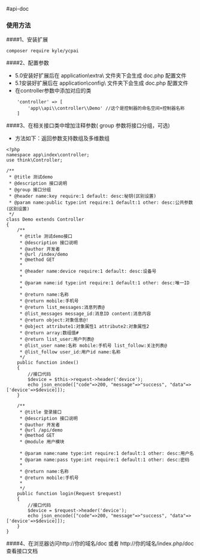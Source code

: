 #api-doc

### 使用方法
####1、安装扩展
```
composer require kyle/ycpai
```

####2、配置参数
- 5.0安装好扩展后在 application\extra\ 文件夹下会生成 doc.php 配置文件
- 5.1安装好扩展后在 application\config\ 文件夹下会生成 doc.php 配置文件
- 在controller参数中添加对应的类
```
    'controller' => [
        'app\\api\\controller\\Demo' //这个是控制器的命名空间+控制器名称
    ]
```
####3、在相关接口类中增加注释参数( group 参数将接口分组，可选)
- 方法如下：返回参数支持数组及多维数组
```
<?php
namespace app\index\controller;
use think\Controller;

/**
 * @title 测试demo
 * @description 接口说明
 * @group 接口分组
 * @header name:key require:1 default: desc:秘钥(区别设置)
 * @param name:public type:int require:1 default:1 other: desc:公共参数(区别设置)
 */
class Demo extends Controller
{
    /**
     * @title 测试demo接口
     * @description 接口说明
     * @author 开发者
     * @url /index/demo
     * @method GET
     *
     * @header name:device require:1 default: desc:设备号
     *
     * @param name:id type:int require:1 default:1 other: desc:唯一ID
     *
     * @return name:名称
     * @return mobile:手机号
     * @return list_messages:消息列表@
     * @list_messages message_id:消息ID content:消息内容
     * @return object:对象信息@!
     * @object attribute1:对象属性1 attribute2:对象属性2
     * @return array:数组值#
     * @return list_user:用户列表@
     * @list_user name:名称 mobile:手机号 list_follow:关注列表@
     * @list_follow user_id:用户id name:名称
     */
    public function index()
    {
        //接口代码
        $device = $this->request->header('device');
        echo json_encode(["code"=>200, "message"=>"success", "data"=>['device'=>$device]]);
    }

    /**
     * @title 登录接口
     * @description 接口说明
     * @author 开发者
     * @url /api/demo
     * @method GET
     * @module 用户模块

     * @param name:name type:int require:1 default:1 other: desc:用户名
     * @param name:pass type:int require:1 default:1 other: desc:密码
     *
     * @return name:名称
     * @return mobile:手机号
     *
     */
    public function login(Request $request)
    {
        //接口代码
        $device = $request->header('device');
        echo json_encode(["code"=>200, "message"=>"success", "data"=>['device'=>$device]]);
    }
}
```
####4、在浏览器访问http://你的域名/doc 或者 http://你的域名/index.php/doc 查看接口文档



